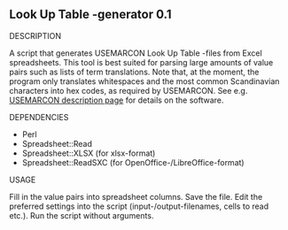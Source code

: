 Look Up Table -generator 0.1
-----------------------------

DESCRIPTION

A script that generates USEMARCON Look Up Table -files from Excel spreadsheets. This tool is best suited for parsing large amounts of value pairs such as lists of term translations. Note that, at the moment, the program only translates whitespaces and the most common Scandinavian characters into hex codes, as required by USEMARCON. See e.g. [USEMARCON description page](http://www.nationallibrary.fi/libraries/format/usemarcon.html) for details on the software.

DEPENDENCIES
- Perl
- Spreadsheet::Read
- Spreadsheet::XLSX (for xlsx-format)
- Spreadsheet::ReadSXC (for OpenOffice-/LibreOffice-format)

USAGE

Fill in the value pairs into spreadsheet columns. Save the file. Edit the preferred settings into the script (input-/output-filenames, cells to read etc.). Run the script without arguments.
